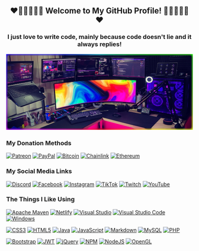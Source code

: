 <h2 align="center">❤️🧡💛💚💙💜 Welcome to My GitHub Profile! 💜💙💚💛🧡❤️</h2>  
  
<h3 align="center">I just love to write code, mainly because code doesn't lie and it always replies!</h3>  
  
[![MiahFuta Profile Banner](https://github.com/MiahFuta/miahfuta/blob/main/header.jpg)](https://miahfuta.com)  
  
### My Donation Methods  
  
[![Patreon](https://img.shields.io/badge/Patreon-F96854?style=for-the-badge&logo=patreon&logoColor=white)](https://www.patreon.com/miahfuta) [![PayPal](https://img.shields.io/badge/PayPal-00457C?style=for-the-badge&logo=paypal&logoColor=white)](https://www.paypal.me/miahfuta) [![Bitcoin](https://img.shields.io/badge/Bitcoin-000?style=for-the-badge&logo=bitcoin&logoColor=white)](https://www.miahfuta.com/#donations) [![Chainlink](https://img.shields.io/badge/Chainlink-375BD2?style=for-the-badge&logo=Chainlink&logoColor=white)](https://www.miahfuta.com/#donations) [![Ethereum](https://img.shields.io/badge/Ethereum-3C3C3D?style=for-the-badge&logo=Ethereum&logoColor=white)](https://www.miahfuta.com/#donations)    
  
### My Social Media Links  
  
[![Discord](https://img.shields.io/badge/Discord-%237289DA.svg?style=for-the-badge&logo=discord&logoColor=white)](https://discord.com/invite/GcamNAu) [![Facebook](https://img.shields.io/badge/Facebook-%231877F2.svg?style=for-the-badge&logo=Facebook&logoColor=white)](https://www.facebook.com/miahfuta) [![Instagram](https://img.shields.io/badge/Instagram-%23E4405F.svg?style=for-the-badge&logo=Instagram&logoColor=white)](https://www.instagram.com/miahfuta/) [![TikTok](https://img.shields.io/badge/TikTok-%23000000.svg?style=for-the-badge&logo=TikTok&logoColor=white)](https://www.tiktok.com/@miahfuta) [![Twitch](https://img.shields.io/badge/Twitch-%239146FF.svg?style=for-the-badge&logo=Twitch&logoColor=white)](https://www.twitch.tv/miahfuta) [![YouTube](https://img.shields.io/badge/YouTube-%23FF0000.svg?style=for-the-badge&logo=YouTube&logoColor=white)](https://www.youtube.com/MiahFuta)  
  
### The Things I Like Using  
  
[![Apache Maven](https://img.shields.io/badge/Apache%20Maven-C71A36?style=for-the-badge&logo=Apache%20Maven&logoColor=white)](#) [![Netlify](https://img.shields.io/badge/netlify-%23000000.svg?style=for-the-badge&logo=netlify&logoColor=#00C7B7)](#) [![Visual Studio](https://img.shields.io/badge/Visual%20Studio-5C2D91.svg?style=for-the-badge&logo=visual-studio&logoColor=white)](#) [![Visual Studio Code](https://img.shields.io/badge/Visual%20Studio%20Code-0078d7.svg?style=for-the-badge&logo=visual-studio-code&logoColor=white)](#) [![Windows](https://img.shields.io/badge/Windows-0078D6?style=for-the-badge&logo=windows&logoColor=white)](#) 
  
[![CSS3](https://img.shields.io/badge/css3-%231572B6.svg?style=for-the-badge&logo=css3&logoColor=white)](#) [![HTML5](https://img.shields.io/badge/html5-%23E34F26.svg?style=for-the-badge&logo=html5&logoColor=white)](#) [![Java](https://img.shields.io/badge/java-%23ED8B00.svg?style=for-the-badge&logo=java&logoColor=white)](#) [![JavaScript](https://img.shields.io/badge/javascript-%23323330.svg?style=for-the-badge&logo=javascript&logoColor=%23F7DF1E)](#) [![Markdown](https://img.shields.io/badge/markdown-%23000000.svg?style=for-the-badge&logo=markdown&logoColor=white)](#) [![MySQL](https://img.shields.io/badge/mysql-%2300f.svg?style=for-the-badge&logo=mysql&logoColor=white)](#) [![PHP](https://img.shields.io/badge/php-%23777BB4.svg?style=for-the-badge&logo=php&logoColor=white)](#)  
  
[![Bootstrap](https://img.shields.io/badge/bootstrap-%23563D7C.svg?style=for-the-badge&logo=bootstrap&logoColor=white)](#) [![JWT](https://img.shields.io/badge/JWT-black?style=for-the-badge&logo=JSON%20web%20tokens)](#) [![jQuery](https://img.shields.io/badge/jquery-%230769AD.svg?style=for-the-badge&logo=jquery&logoColor=white)](#) [![NPM](https://img.shields.io/badge/NPM-%23000000.svg?style=for-the-badge&logo=npm&logoColor=white)](#) [![NodeJS](https://img.shields.io/badge/node.js-6DA55F?style=for-the-badge&logo=node.js&logoColor=white)](#) [![OpenGL](https://img.shields.io/badge/OpenGL-%23FFFFFF.svg?style=for-the-badge&logo=opengl)](#)  
